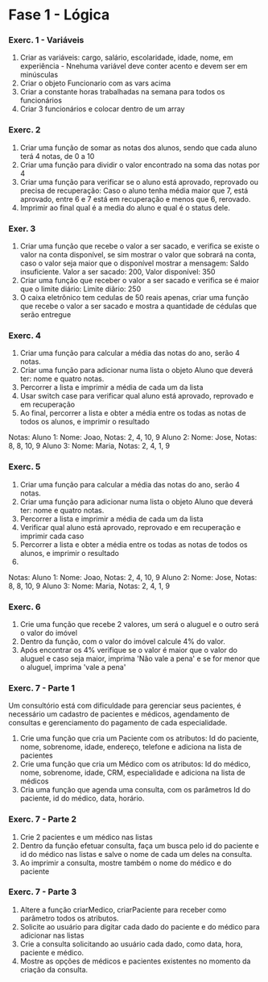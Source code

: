 Fase 1 - Lógica
===

### Exerc. 1 - Variáveis
1. Criar as variáveis: cargo, salário, escolaridade, idade, nome, em experiência - Nnehuma variável deve conter acento e devem ser em minúsculas
2. Criar o objeto Funcionario com as vars acima
3. Criar a constante horas trabalhadas na semana para todos os funcionários
4. Criar 3 funcionários e colocar dentro de um array

### Exerc. 2
1. Criar uma função de somar as notas dos alunos, sendo que cada aluno terá 4 notas, de 0 a 10
2. Criar uma função para dividir o valor encontrado na soma das notas por 4
3. Criar uma função para verificar se o aluno está aprovado, reprovado ou precisa de recuperação: Caso o aluno tenha média maior que 7, está aprovado, entre 6 e 7 está em recuperação e menos que 6, rerovado.
4. Imprimir ao final qual é a media do aluno e qual é o status dele.

### Exer. 3
1. Criar uma função que recebe o valor a ser sacado, e verifica se existe o valor na conta disponível, se sim mostrar o valor que sobrará na conta, caso o valor seja maior que o disponível mostrar a mensagem: Saldo insuficiente. Valor a ser sacado: 200, Valor disponível: 350
2. Criar uma função que receber o valor a ser sacado e verifica se é maior que o limite diário: Limite diãrio: 250
3. O caixa eletrônico tem cedulas de 50 reais apenas, criar uma função que recebe o valor a ser sacado e mostra a quantidade de cédulas que serão entregue

### Exerc. 4
1. Criar uma função para calcular a média das notas do ano, serão 4 notas.
2. Criar uma função para adicionar numa lista o objeto Aluno que deverá ter: nome e quatro notas.
3. Percorrer a lista e imprimir a média de cada um da lista
4. Usar switch case para verificar qual aluno está aprovado, reprovado e em recuperação
5. Ao final, percorrer a lista e obter a média entre os todas as notas de todos os alunos, e imprimir o resultado

Notas: 
Aluno 1: Nome: Joao, Notas: 2, 4, 10, 9
Aluno 2: Nome: Jose, Notas: 8, 8, 10, 9
Aluno 3: Nome: Maria, Notas: 2, 4, 1, 9

### Exerc. 5
1. Criar uma função para calcular a média das notas do ano, serão 4 notas.
2. Criar uma função para adicionar numa lista o objeto Aluno que deverá ter: nome e quatro notas.
3. Percorrer a lista e imprimir a média de cada um da lista
4. Verificar qual aluno está aprovado, reprovado e em recuperação e imprimir cada caso
5. Percorrer a lista e obter a média entre os todas as notas de todos os alunos, e imprimir o resultado
6. 

Notas: Aluno 1: Nome: Joao, Notas: 2, 4, 10, 9 Aluno 2: Nome: Jose, Notas: 8, 8, 10, 9 Aluno 3: Nome: Maria, Notas: 2, 4, 1, 9

### Exerc. 6

1. Crie uma função que recebe 2 valores, um será o aluguel e o outro será o valor do imóvel
2. Dentro da função, com o valor do imóvel calcule 4% do valor.
3. Após encontrar os 4% verifique se o valor é maior que o valor do aluguel e caso seja maior, imprima 'Não vale a pena' e se for menor que o aluguel, imprima 'vale a pena'

### Exerc. 7 - Parte 1
Um consultório está com dificuldade para gerenciar seus pacientes, é necessário um cadastro de pacientes e médicos, agendamento de consultas e gerenciamento do pagamento de cada especialidade.
1. Crie uma função que cria um Paciente com os atributos: Id do paciente, nome, sobrenome, idade, endereço, telefone e adiciona na lista de pacientes
2. Crie uma função que cria um Médico com os atributos: Id do médico, nome, sobrenome, idade, CRM, especialidade e adiciona na lista de médicos
3. Cria uma função que agenda uma consulta, com os parâmetros Id do paciente, id do médico, data, horário.

### Exerc. 7 - Parte 2
1. Crie 2 pacientes e um médico nas listas
2. Dentro da função efetuar consulta, faça um busca pelo id do paciente e id do médico nas listas e salve o nome de cada um deles na consulta.
3. Ao imprimir a consulta, mostre também o nome do médico e do paciente

### Exerc. 7 - Parte 3
1. Altere a função criarMedico, criarPaciente para receber como parâmetro todos os atributos.
2. Solicite ao usuário para digitar cada dado do paciente e do médico para adicionar nas listas
3. Crie a consulta solicitando ao usuário cada dado, como data, hora, paciente e médico.
4. Mostre as opções de médicos e pacientes existentes no momento da criação da consulta.
